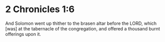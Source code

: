 # 2 Chronicles 1:6

And Solomon went up thither to the brasen altar before the LORD, which [was] at the tabernacle of the congregation, and offered a thousand burnt offerings upon it.